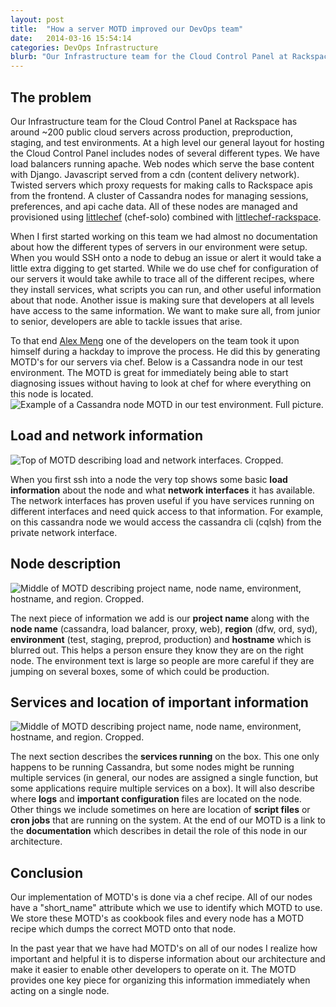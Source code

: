 ```yaml
---
layout: post
title:  "How a server MOTD improved our DevOps team"
date:   2014-03-16 15:54:14
categories: DevOps Infrastructure
blurb: "Our Infrastructure team for the Cloud Control Panel at Rackspace has around ~200 public cloud servers across production, preproduction, staging, and test environments. At a high level our general layout for hosting the Cloud Control Panel includes nodes of several different types. We have load balancers running apache. Web nodes which serve the base content with Django. Javascript served from a cdn (content delivery network). Twisted servers which proxy requests for making calls to Rackspace apis from the frontend. A cluster of Cassandra nodes for managing sessions, preferences, and api cache data."
---
```


[littlechef]: https://github.com/tobami/littlechef
[littlechef-rackspace]: https://github.com/tildedave/littlechef-rackspace
[alexmeng]: https://github.com/AMeng

The problem
----------
Our Infrastructure team for the Cloud Control Panel at Rackspace has around ~200 public cloud servers across production, preproduction, staging, and test environments. At a high level our general layout for hosting the Cloud Control Panel includes nodes of several different types. We have load balancers running apache. Web nodes which serve the base content with Django. Javascript served from a cdn (content delivery network). Twisted servers which proxy requests for making calls to Rackspace apis from the frontend. A cluster of Cassandra nodes for managing sessions, preferences, and api cache data. All of these nodes are managed and provisioned using [littlechef][littlechef] (chef-solo) combined with [littlechef-rackspace][littlechef-rackspace].

When I first started working on this team we had almost no documentation about how the different types of servers in our environment were setup. When you would SSH onto a node to debug an issue or alert it would take a little extra digging to get started. While we do use chef for configuration of our servers it would take awhile to trace all of the different recipes, where they install services, what scripts you can run, and other useful information about that node. Another issue is making sure that developers at all levels have access to the same information. We want to make sure all, from junior to senior, developers are able to tackle issues that arise.

To that end [Alex Meng][alexmeng] one of the developers on the team took it upon himself during a hackday to improve the process. He did this by generating MOTD's for our servers via chef. Below is a Cassandra node in our test environment. The MOTD is great for immediately being able to start diagnosing issues without having to look at chef for where everything on this node is located.
<img src="{{ site.data.config['assets'] }}reach_cass_motd.png" alt="Example of a Cassandra node MOTD in our test environment. Full picture." />

Load and network information
---------
<img src="{{ site.data.config['assets'] }}reach_cass_motd_1.png" alt="Top of MOTD describing load and network interfaces. Cropped.">

When you first ssh into a node the very top shows some basic **load information** about the node and what **network interfaces** it has available. The network interfaces has proven useful if you have services running on different interfaces and need quick access to that information. For example, on this cassandra node we would access the cassandra cli (cqlsh) from the private network interface.

Node description
---------
<img src="{{ site.data.config['assets'] }}reach_cass_motd_2.png" alt="Middle of MOTD describing project name, node name, environment, hostname, and region. Cropped." />

The next piece of information we add is our **project name** along with the **node name** (cassandra, load balancer, proxy, web), **region** (dfw, ord, syd), **environment** (test, staging, preprod, production) and **hostname** which is blurred out. This helps a person ensure they know they are on the right node. The environment text is large so people are more careful if they are jumping on several boxes, some of which could be production.

Services and location of important information
---------
<img src="{{ site.data.config['assets'] }}reach_cass_motd_3.png" alt="Middle of MOTD describing project name, node name, environment, hostname, and region. Cropped." />

The next section describes the **services running** on the box. This one only happens to be running Cassandra, but some nodes might be running multiple services (in general, our nodes are assigned a single function, but some applications require multiple services on a box). It will also describe where **logs** and **important configuration** files are located on the node. Other things we include sometimes on here are location of **script files** or **cron jobs** that are running on the system. At the end of our MOTD is a link to the **documentation** which describes in detail the role of this node in our architecture.

Conclusion
---------
Our implementation of MOTD's is done via a chef recipe. All of our nodes have a "short_name" attribute which we use to identify which MOTD to use. We store these MOTD's as cookbook files and every node has a MOTD recipe which dumps the correct MOTD onto that node.

In the past year that we have had MOTD's on all of our nodes I realize how important and helpful it is to disperse information about our architecture and make it easier to enable other developers to operate on it. The MOTD provides one key piece for organizing this information immediately when acting on a single node.

